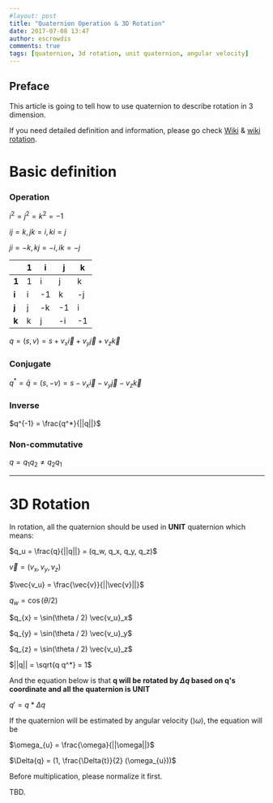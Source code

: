 ```yaml
---
#layout: post
title: "Quaternion Operation & 3D Rotation"
date: 2017-07-08 13:47
author: escrowdis
comments: true
tags: [quaternion, 3d rotation, unit quaternion, angular velocity]
---
```

Preface
---
This article is going to tell how to use quaternion to describe rotation in 3 dimension.

If you need detailed definition and information, please go check
[Wiki](https://en.wikipedia.org/wiki/Quaternion) &
[wiki rotation](https://en.wikipedia.org/wiki/Quaternions_and_spatial_rotation).

# Basic definition
### Operation
$i^2 = j^2 = k^2 = -1$

$ij = k, jk = i, ki = j$

$ji = -k, kj = -i, ik = -j$

|       |  1  |  i  |  j  |  k  |
|-------| --- | --- | --- | --- |
| **1** |  1  |  i  |  j  |  k  |
| **i** |  i  |  -1 |  k  |  -j |
| **j** |  j  |  -k |  -1 |  i  |
| **k** |  k  |  j  |  -i |  -1 |

$q = (s, v) = s + v_{x} \vec{i} + v_{y} \vec{j} + v_{z} \vec{k}$

### Conjugate
$q^* = \bar{q} = (s, -v) = s - v_{x} \vec{i} - v_{y} \vec{j} - v_{z} \vec{k}$

### Inverse
$q^{-1} = \frac{q^*}{||q||}$

### Non-commutative
$q = q_{1} q_{2} \neq q_{2} q_{1}$

---

# 3D Rotation
In rotation, all the quaternion should be used in **UNIT** quaternion
which means:

$q_u = \frac{q}{||q||} = (q_w, q_x, q_y, q_z)$

$\vec{v} = (v_x, v_y, v_z)$

$\vec{v_u} = \frac{\vec{v}}{||\vec{v}||}$

$q_{w} = \cos(\theta / 2)$

$q_{x} = \sin(\theta / 2) \vec{v_u}_x$

$q_{y} = \sin(\theta / 2) \vec{v_u}_y$

$q_{z} = \sin(\theta / 2) \vec{v_u}_z$

$||q|| = \sqrt{q q^*} = 1$

And the equation below is that **q will be rotated by $\Delta{q}$ based on q's coordinate and all the quaternion is UNIT**

$q' = q * \Delta{q}$

If the quaternion will be estimated by angular velocity ()$\omega$), the equation will be

$\omega_{u} = \frac{\omega}{||\omega||}$

$\Delta{q} = (1, \frac{\Delta{t}}{2} (\omega_{u}))$

Before multiplication, please normalize it first.

TBD.
